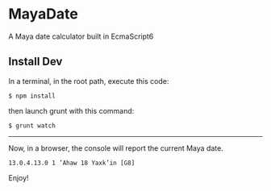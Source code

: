 # MayaDate
A Maya date calculator built in EcmaScript6

## Install Dev
In a terminal, in the root path, execute this code:
``` shell
$ npm install
```
then launch grunt with this command:
``` shell
$ grunt watch
```
----

Now, in a browser, the console will report the current Maya date.
``` text
13.0.4.13.0 1 ’Ahaw 18 Yaxk’in [G8]
```

Enjoy!
